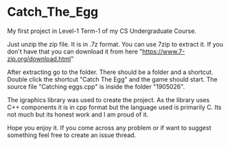 # Catch_The_Egg
My first project in Level-1 Term-1 of my CS Undergraduate Course.

Just unzip the zip file. It is in .7z format. You can use 7zip to extract it. If you don't have that you can download it from here "https://www.7-zip.org/download.html" 

After extracting go to the folder. There should be a folder and a shortcut. Double click the shortcut "Catch The Egg" and the game should start. The source file "Catching eggs.cpp" is inside the folder "1905026".

The igraphics library was used to create the project. As the library uses C++ components it is in cpp format but the language used is primarily C. Its not much but its honest work and I am proud of it.

Hope you enjoy it. If you come across any problem or if want to suggest something feel free to create an issue thread.
